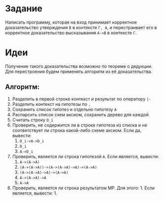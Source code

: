# Задание
Написать программу, которая на вход принимает корректное доказательство утверждения `В` в контексте `Г, А`, 
и перестраивает его в корректное доказательство высказывания `A->B` в контексте `Г`.

# Идеи
Получение такого доказательства возможно по теореме о дедукции.
Для перестроения будем применять алгоритм из её доказательства.

## Алгоритм:
1. Разделить в первой строке контекст и результат по оператору `|-`
2. Разделить контекст на гипотезы по `,`
3. Сохранить список гипотез и отдельно гипотезу `A`
4. Распарсить список схем аксиом, сохранить дерево для каждой
5. Считать строку `D_i`
6. Проверить, не содержится ли в строке гипотеза из списка и не соответствует ли строка какой-либо схеме аксиом. Если да, вывести:
   1. `D_i->A->D_i`
   2. `D_i`
   3. `A->D_i`
7. Проверить, является ли строка гипотезой `A`. Если является, вывести:
   1. `A->(A->A)`
   2. `(A->(A->A))->(A->(A->A)->A)->(A->A)`
   3. `(A->(A->A)->A)->(A->A)`
   4. `A->(A->A)->A`
   5. `A->A`
8. Проверить, является ли строка результатом MP. Для этого:
   1. 
   Если является, вывести:
   1. 
   